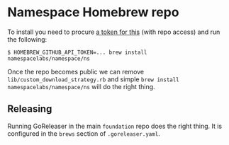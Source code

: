 # Namespace Homebrew repo

To install you need to procure [a token for this](https://github.com/settings/tokens)
(with repo access) and run the following:

    $ HOMEBREW_GITHUB_API_TOKEN=... brew install namespacelabs/namespace/ns

Once the repo becomes public we can remove `lib/custom_download_strategy.rb` and simple
`brew install namespacelabs/namespace/ns` will do the right thing.

## Releasing

Running GoReleaser in the main `foundation` repo does the right thing. It is configured
in the `brews` section of `.goreleaser.yaml`.
